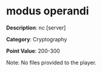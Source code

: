 # modus operandi

**Description**: nc [server]

**Category**: Cryptography

**Point Value**: 200-300

Note: No files provided to the player.
